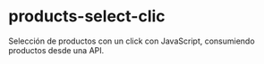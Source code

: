# products-select-clic
Selección de productos con un click con JavaScript, consumiendo productos desde una API.
